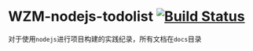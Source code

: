 WZM-nodejs-todolist [![Build Status](https://magnum.travis-ci.com/sf-haitao/haitao-web-baseline.svg?token=xkzT9BS4L6yW34Stxzfz&branch=master)](https://magnum.travis-ci.com/sf-haitao/haitao-web-baseline/builds)
===================

对于使用`nodejs`进行项目构建的实践纪录，所有文档在`docs`目录